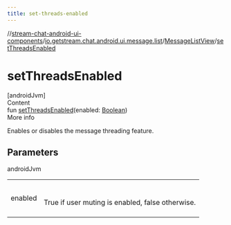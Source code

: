 ```yaml
---
title: set-threads-enabled
---
```

//[stream-chat-android-ui-components](../../../index.md)/[io.getstream.chat.android.ui.message.list](../index.md)/[MessageListView](index.md)/[setThreadsEnabled](setThreadsEnabled.md)



# setThreadsEnabled  
[androidJvm]  
Content  
fun [setThreadsEnabled](setThreadsEnabled.md)(enabled: [Boolean](https://kotlinlang.org/api/latest/jvm/stdlib/kotlin/-boolean/index.html))  
More info  


Enables or disables the message threading feature.



## Parameters  
  
androidJvm  
  
| | |
|---|---|
| <a name="io.getstream.chat.android.ui.message.list/MessageListView/setThreadsEnabled/#kotlin.Boolean/PointingToDeclaration/"></a>enabled| <a name="io.getstream.chat.android.ui.message.list/MessageListView/setThreadsEnabled/#kotlin.Boolean/PointingToDeclaration/"></a><br/><br/>True if user muting is enabled, false otherwise.<br/><br/>|
  
  



